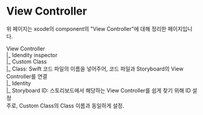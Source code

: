 # View Controller
 위 페이지는 xcode의 component의 "View Controller"에 대해 정리한 페이지입니다.    
 
 View Controller       
    |_ Idendity inspector     
        |_ Custom Class     
            |_ Class: Swift 코드 파일의 이름을 넣어주어, 코드 파일과 Storyboard의 View Controller를 연결     
        |_ Identity     
            |_ Storyboard ID: 스토리보드에서 해당하는 View Controller를 쉽게 찾기 위해 ID 설정       
                             주로, Custom Class의 Class 이름과 동일하게 설정.      
    



